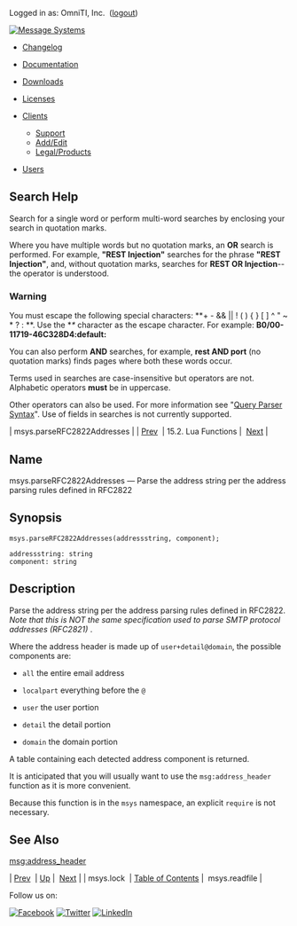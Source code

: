 Logged in as: OmniTI, Inc.  ([logout](https://support.messagesystems.com/logout.php))

[![Message Systems](https://support.messagesystems.com/images/ms-white205.png)](https://support.messagesystems.com/start.php) 

*   [Changelog](https://support.messagesystems.com/start.php?show=changelog)
*   [Documentation](https://support.messagesystems.com/docs/)
*   [Downloads](https://support.messagesystems.com/start.php)

*   [Licenses](https://support.messagesystems.com/license_summary.php)
*   <a href="">Clients</a>
    *   [Support](https://support.messagesystems.com/cs.php)
    *   [Add/Edit](https://support.messagesystems.com/edit_client.php)
    *   [Legal/Products](https://support.messagesystems.com/edit_products.php)
*   [Users](https://support.messagesystems.com/edit_customer.php)

## Search Help

Search for a single word or perform multi-word searches by enclosing your search in quotation marks.

Where you have multiple words but no quotation marks, an **OR** search is performed. For example, **"REST Injection"** searches for the phrase **"REST Injection"**, and, without quotation marks, searches for **REST OR Injection**--the operator is understood.

### Warning

You must escape the following special characters: **+ - && || ! ( ) { } [ ] ^ " ~ * ? : \**. Use the **\** character as the escape character. For example: **B0/00-11719-46C328D4\:default\:**

You can also perform **AND** searches, for example, **rest AND port** (no quotation marks) finds pages where both these words occur.

Terms used in searches are case-insensitive but operators are not. Alphabetic operators **must** be in uppercase.

Other operators can also be used. For more information see "[Query Parser Syntax](https://lucene.apache.org/core/old_versioned_docs/versions/3_0_0/queryparsersyntax.html)". Use of fields in searches is not currently supported.

| msys.parseRFC2822Addresses |
| [Prev](lua.ref.msys.lock.php)  | 15.2. Lua Functions |  [Next](lua.ref.msys.readfile.php) |

<a name="lua.ref.msys.parseRFC2822Addresses"></a>
## Name

msys.parseRFC2822Addresses — Parse the address string per the address parsing rules defined in RFC2822

<a name="idp24544624"></a>
## Synopsis

`msys.parseRFC2822Addresses(addressstring, component);`

```
addressstring: string
component: string
```
<a name="idp24547376"></a>
## Description

Parse the address string per the address parsing rules defined in RFC2822\. *Note that this is NOT the same specification used to parse SMTP protocol addresses (RFC2821)* .

Where the address header is made up of `user+detail@domain`, the possible components are:

*   `all` the entire email address

*   `localpart` everything before the `@`

*   `user` the user portion

*   `detail` the detail portion

*   `domain` the domain portion

A table containing each detected address component is returned.

It is anticipated that you will usually want to use the `msg:address_header` function as it is more convenient.

Because this function is in the `msys` namespace, an explicit `require` is not necessary.

<a name="idp24560176"></a>
## See Also

[msg:address_header](lua.ref.msg_address_header.php "msg:address_header")

| [Prev](lua.ref.msys.lock.php)  | [Up](lua.function.details.php) |  [Next](lua.ref.msys.readfile.php) |
| msys.lock  | [Table of Contents](index.php) |  msys.readfile |

Follow us on:

[![Facebook](https://support.messagesystems.com/images/icon-facebook.png)](http://www.facebook.com/messagesystems) [![Twitter](https://support.messagesystems.com/images/icon-twitter.png)](http://twitter.com/#!/MessageSystems) [![LinkedIn](https://support.messagesystems.com/images/icon-linkedin.png)](http://www.linkedin.com/company/message-systems)